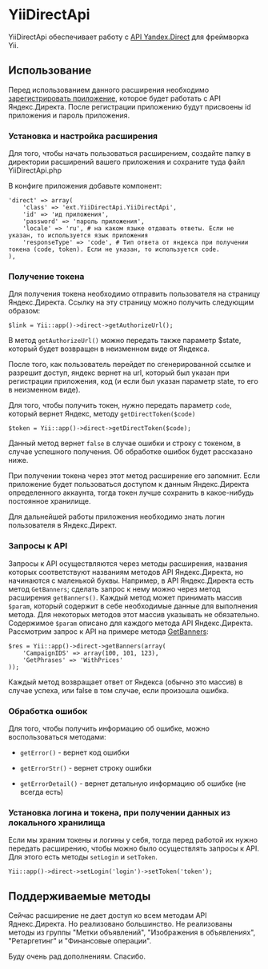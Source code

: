 YiiDirectApi
============

YiiDirectApi обеспечивает работу с [API Yandex.Direct][1] для фреймворка Yii.

Использование
-------------

Перед использованием данного расширения необходимо [зарегистрировать
приложение][2], которое будет работать с API Яндекс.Директа. После регистрации
приложению будут присвоены id приложения и пароль приложения.

### Установка и настройка расширения

Для того, чтобы начать пользоваться расширением, создайте папку в директории
расширений вашего приложения и сохраните туда файл YiiDirectApi.php

В конфиге приложения добавьте компонент:

~~~~~~~~~~~~~~~~~~~~~~~~~~~~~~~~~~~~~~~~~~~~~~~~~~~~~~~~~~~~~~~~~~~~~~~~~~~~~~~~
'direct' => array(
    'class' => 'ext.YiiDirectApi.YiiDirectApi',
    'id' => 'ид приложения',
    'password' => 'пароль приложения',
    'locale' => 'ru', # на каком языке отдавать ответы. Если не указан, то используется язык приложения
    'responseType' => 'code', # Тип ответа от яндекса при получении токена (code, token). Если не указан, то используется code. 
),
~~~~~~~~~~~~~~~~~~~~~~~~~~~~~~~~~~~~~~~~~~~~~~~~~~~~~~~~~~~~~~~~~~~~~~~~~~~~~~~~

### Получение токена 

Для получения токена необходимо отправить пользователя на страницу
Яндекс.Директа. Ссылку на эту страницу можно получить следующим образом:

~~~~~~~~~~~~~~~~~~~~~~~~~~~~~~~~~~~~~~~~~~~~~~~~~~~~~~~~~~~~~~~~~~~~~~~~~~~~~~~~
$link = Yii::app()->direct->getAuthorizeUrl();
~~~~~~~~~~~~~~~~~~~~~~~~~~~~~~~~~~~~~~~~~~~~~~~~~~~~~~~~~~~~~~~~~~~~~~~~~~~~~~~~

В метод ```getAuthorizeUrl()``` можно передать также параметр $state, который
будет возвращен в неизменном виде от Яндекса.

После того, как пользователь перейдет по сгенерированной ссылке и разрешит
доступ, яндекс вернет на url, который был указан при регистрации приложения, код
(и если был указан параметр state, то его в неизменном виде).

Для того, чтобы получить токен, нужно передать параметр ```code```, который
вернет Яндекс, методу ```getDirectToken($code)```

~~~~~~~~~~~~~~~~~~~~~~~~~~~~~~~~~~~~~~~~~~~~~~~~~~~~~~~~~~~~~~~~~~~~~~~~~~~~~~~~
$token = Yii::app()->direct->getDirectToken($code);
~~~~~~~~~~~~~~~~~~~~~~~~~~~~~~~~~~~~~~~~~~~~~~~~~~~~~~~~~~~~~~~~~~~~~~~~~~~~~~~~

Данный метод вернет ```false``` в случае ошибки и строку с токеном, в случае
успешного получения. Об обработке ошибок будет рассказано ниже.

При получении токена через этот метод расширение его запомнит. Если приложение
будет пользоваться доступом к данным Яндекс.Директа определенного аккаунта,
тогда токен лучше сохранить в какое-нибудь постоянное хранилище.

Для дальнейшей работы приложения необходимо знать логин пользователя в
Яндекс.Директ.

### Запросы к API

Запросы к API осуществляются через методы расширения, названия которых
соответствуют названиям методов API Яндекс.Директа, но начинаются с маленькой
буквы. Например, в API Яндекс.Директа есть метод ```GetBanners```; сделать
запрос к нему можно через метод расширения ```getBanners()```. Каждый метод
может принимать массив ```$param```, который содержит в себе необходимые данные
для выполнения метода. Для некоторых методов этот массив указывать не
обязательно. Содержимое ```$param``` описано для каждого метода API
Яндекс.Директа. Рассмотрим запрос к API на примере метода [GetBanners][3]:

~~~~~~~~~~~~~~~~~~~~~~~~~~~~~~~~~~~~~~~~~~~~~~~~~~~~~~~~~~~~~~~~~~~~~~~~~~~~~~~~
$res = Yii::app()->direct->getBanners(array(
    'CampaignIDS' => array(100, 101, 123),
    'GetPhrases' => 'WithPrices'
));
~~~~~~~~~~~~~~~~~~~~~~~~~~~~~~~~~~~~~~~~~~~~~~~~~~~~~~~~~~~~~~~~~~~~~~~~~~~~~~~~

Каждый метод возвращает ответ от Яндекса (обычно это массив) в случае успеха,
или false в том случае, если произошла ошибка.

### Обработка ошибок

Для того, чтобы получить информацию об ошибке, можно воспользоваться методами:

-   ```getError()``` - вернет код ошибки

-   ```getErrorStr()``` - вернет строку ошибки

-   ```getErrorDetail()``` - вернет детальную информацию об ошибке (не всегда
    есть)

### Установка логина и токена, при получении данных из локального хранилища

Если мы храним токены и логины у себя, тогда перед работой их нужно передать
расширению, чтобы можно было осуществлять запросы к API. Для этого есть методы
```setLogin``` и ```setToken```.

~~~~~~~~~~~~~~~~~~~~~~~~~~~~~~~~~~~~~~~~~~~~~~~~~~~~~~~~~~~~~~~~~~~~~~~~~~~~~~~~
Yii::app()->direct->setLogin('login')->setToken('token');
~~~~~~~~~~~~~~~~~~~~~~~~~~~~~~~~~~~~~~~~~~~~~~~~~~~~~~~~~~~~~~~~~~~~~~~~~~~~~~~~

Поддерживаемые методы
---------------------

Сейчас расширение не дает доступ ко всем методам API Яднекс.Директа. Но
реализовано большинство. Не реализованы методы из группы "Метки объявлений",
"Изображения в объявлениях",  "Ретаргетинг" и "Финансовые операции".

Буду очень рад дополнениям. Спасибо.

[1]: <http://api.yandex.ru/direct/doc/concepts/About.xml>

[2]: <https://oauth.yandex.ru/client/new>

[3]: http://api.yandex.ru/direct/doc/reference/GetBanners.xml
